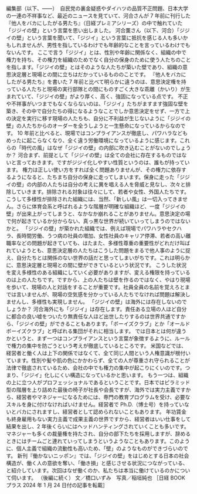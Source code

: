 ###

編集部（以下、――）　自民党の裏金疑惑やダイハツの品質不正問題、日本大学の一連の不祥事など、最近のニュースを見ていて、河合さんが 7 年前に刊行した『他人をバカにしたがる男たち』（日経プレミアシリーズ）の中で触れていた「ジジイの壁」という言葉を思い出しました。
河合薫さん（以下、河合）「ジジイの壁」という言葉を聞いて、「ジジイ」という言葉に抵抗を感じる人も多いかもしれませんが、男性を指しているわけでも年齢的なことを言っているわけでもないんです。
ここで言う「ジジイ」とは、性別や年齢に関係なく、組織の中で権力を持ち、その権力を組織のためでなく自分の保身のために使う人たちのことを指します。「ジジイの壁」とはそのような人たちが築いた壁であり、組織の意思決定層と現場との間に立ちはだかっているもののことです。
『他人をバカにしたがる男たち』を書いた 7 年前と比べて明らかに違うのは、意思決定権を持っている人たちと現場の実行部隊との間にものすごく大きな乖離（かいり）が生まれていて、「ジジイの壁」がより厚く、高く、強固になっている点です。
不正や不祥事がいつまでもなくならないのは、「ジジイ」たちがますます強固な壁を築き、その中で自分たちの得になるようなことでしか意思決定をせず、一方で上の決定を実行に移す現場の人たちも、自分に不利益が生じないように「ジジイの壁」の人たちからのオーダーを全うしようと一生懸命になっているからなのです。
10 年前と比べると、現場ではコンプライアンスが徹底し、パワハラなどもめったに起こらなくなり、全く違う労働環境になっているように感じます。これらの「時代の風」はなぜ「ジジイの壁」の内部に吹き込むことがないのでしょうか？
河合まず、前提として「ジジイの壁」は全ての会社に存在するものではないと言っておきます。ですがジジイ化しやすい性質というのは、誰もが持っています。
権力は正しい使い方をすれば全く問題ありませんが、その権力に依存するようになると、たちまち自分の保身に走ってしまいます。保身に走った「ジジイの壁」の内部の人たちは自分の考えに異を唱える人を脅威と見なし、次々と排除していきます。排除される対象は往々にして、若者や女性、外国人たちです。
こうして多様性が排除された組織には、当然、「新しい風」は一切入ってきません。さらに体育会系と呼ばれるような階層が明確な組織ほど、一度「ジジイの壁」が出来上がってしまうと、なかなか崩れることがありません。意思決定の場で何が起きているか分からない、真っ黒な世界が続いていってしまうのではないかと。
「ジジイの壁」が築かれた組織では、例えば現場でパワハラやセクハラ、長時間労働、うつ病の社員の増加、女性社員のキャリア停滞、若者の高い離職率などの問題が起きていても、はたまた、多様性尊重の重要性がどれだけ叫ばれていようとも、意思決定層の人たちはこうした問題をまるで他人事のように捉え、自分たちとは関係のない世界の話だと思ってしまいがちです。これは明らかに、意思決定層と現場との間に壁ができているという状況です。
こうした状況を変え多様性のある組織にしていく必要がありますが、変える権限を持っているのは上の人たちです。ですから、上の人たちは壁を作るのではなく、やはり現場を歩いて、現場の人と対話をすることが重要です。社員全員の名前を覚えろとまでは言いませんが、現場の空気感を分かっている人たちでなければ問題は解決しませんし、多様性も実現しません。
「ジジイの壁」は海外には存在しないのでしょうか？
河合海外にも「ジジイ」は存在します。責任ある立場の人ほど自分に都合の良い嘘をついたり無責任な人ほど出世したりするのは世界共通ですから、「ジジイの壁」ができることもあります。「ボーイズクラブ」とか「オールドボーイズクラブ」と呼ばれる集団がそれに相当します。
では日本とは何が違うかというと、まず一つはコンプライアンスという言葉が象徴するように、ルールで権力の集中を防ごうという考えが徹底しているところです。
米国などでは、経営者と働く人は上下の関係ではなくて、全て同じ人間という人権意識が根付いています。性別や髪や肌の色にかかわらず、全ての人が尊重され守られることが法律で徹底されているため、会社の中でも権力の集中が起こりにくいのです。つまり、「ジジイ」化しにくい構造になっているかと思います。
もう一つは、組織の上に立つ人がプロフェッショナルであるということです。日本ではピラミッド型の階層を上り詰めた最後の椅子が社長や会長ですが、海外では実力主義ですから、経営者やマネジャーになるためには、専門の教育プログラムを受け、必要なスキルを身に付けなければいけません。経営者で Ph.D.（博士号）を持っていないとバカにされますし、経営者として認められないこともあります。
年功賃金も終身雇用もない実力主義で成果主義の世界ですから、経営者はいい仕事をして結果を出し、2 年後くらいにはヘッドハンティングされていくことも多いです。マネジャーも多くの裁量権を持たされ、自分の部下たちを採用しますが、辞めるときにはチームごと連れていってしまうというようなこともあります。このように、個人主義で組織の流動性も高いため、「壁」のようなものができづらいのです。
新刊『働かないニッポン』では、「ジジイの壁」をはじめとする日本の社会構造が、働く人の意欲を奪い、「働き損」と感じさせる状況につながっている、と紹介しています。次回はなぜ働くのか、私たちは本当に働けているのかについて伺います。
（後編に続く）
文／橋口いずみ　写真／稲垣純也
［日経 BOOK プラス 2024 年 1 月 24 日付の記事を転載］
